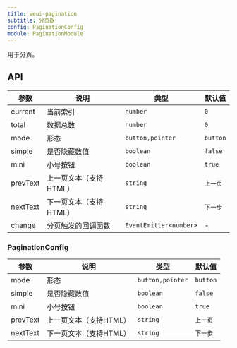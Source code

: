 ```yaml
---
title: weui-pagination
subtitle: 分页器
config: PaginationConfig
module: PaginationModule
---
```


用于分页。

## API

参数 | 说明 | 类型 | 默认值
----|------|-----|------
current | 当前索引 | `number` | `0`
total | 数据总数 | `number` | `0`
mode | 形态 | `button,pointer` | `button`
simple | 是否隐藏数值 | `boolean` | `false`
mini | 小号按钮 | `boolean` | `true`
prevText | 上一页文本（支持HTML） | `string` | `上一页`
nextText | 下一页文本（支持HTML） | `string` | `下一步`
change | 分页触发的回调函数 | `EventEmitter<number>` | -

### PaginationConfig

参数 | 说明 | 类型 | 默认值
----|------|-----|------
mode | 形态 | `button,pointer` | `button`
simple | 是否隐藏数值 | `boolean` | `false`
mini | 小号按钮 | `boolean` | `true`
prevText | 上一页文本（支持HTML） | `string` | `上一页`
nextText | 下一页文本（支持HTML） | `string` | `下一步`
